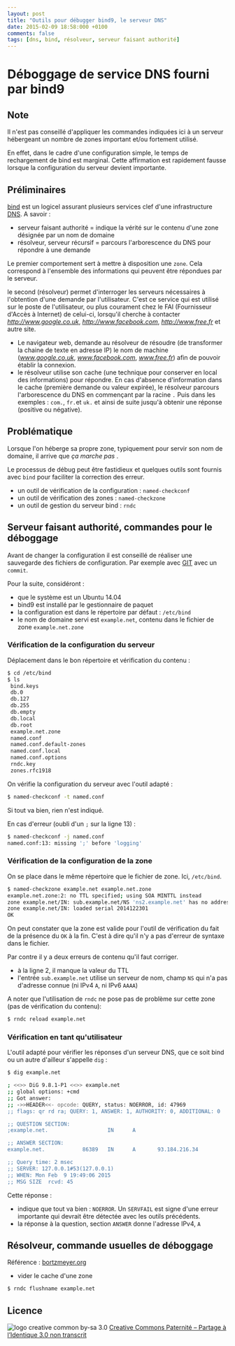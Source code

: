 ```yaml
---
layout: post
title: "Outils pour débugger bind9, le serveur DNS"
date: 2015-02-09 18:58:000 +0100
comments: false
tags: [dns, bind, résolveur, serveur faisant authorité]
---
```


# Déboggage de service DNS fourni par bind9

## Note

Il n'est pas conseillé d'appliquer les commandes indiquées ici à un serveur hébergeant un nombre de zones important et/ou fortement utilisé.

En effet, dans le cadre d'une configuration simple, le temps de rechargement de bind est marginal.
Cette affirmation est rapidement fausse lorsque la configuration du serveur devient importante.

## Préliminaires

[bind](https://www.isc.org/downloads/bind/) est un logicel assurant plusieurs services clef d'une infrastructure [DNS](http://fr.wikipedia.org/wiki/Domain_Name_System).
A savoir :

* serveur faisant authorité = indique la vérité sur le contenu d'une zone désignée par un nom de domaine
* résolveur, serveur récursif = parcours l'arborescence du DNS pour répondre à une demande

Le premier comportement sert à mettre à disposition une `zone`.
Cela correspond à l'ensemble des informations qui peuvent être répondues par le serveur.

le second (résolveur) permet d'interroger les serveurs nécessaires à l'obtention d'une demande par l'utilisateur.
C'est ce service qui est utilisé sur le poste de l'utilisateur, ou plus courament chez le FAI (Fournisseur d'Accès à Internet) de celui-ci, lorsqu'il cherche à contacter _http://www.google.co.uk_, _http://www.facebook.com_, _http://www.free.fr_ et autre site.

  * Le navigateur web, demande au résolveur de résoudre (de transformer la chaine de texte en adresse IP) le nom de machine (_www.google.co.uk_, _www.facebook.com_, _www.free.fr_) afin de pouvoir établir la connexion.
  * le résolveur utilise son cache (une technique pour conserver en local des informations) pour répondre.
    En cas d'absence d'information dans le cache (première demande ou valeur expirée), le résolveur parcours l'arborescence du DNS  en commençant par la racine `.`
    Puis dans les exemples : `com.`, `fr.`et `uk.` et ainsi de suite jusqu'à obtenir une réponse (positive ou négative).

## Problématique

Lorsque l'on héberge sa propre zone, typiquement pour servir son nom de domaine, il arrive que _ça marche pas_ .

Le processus de débug peut être fastidieux et quelques outils sont fournis avec `bind` pour faciliter la correction des erreur.

* un outil de vérification de la configuration : `named-checkconf`
* un outil de vérification des zones : `named-checkzone`
* un outil de gestion du serveur bind : `rndc`

## Serveur faisant authorité, commandes pour le déboggage

Avant de changer la configuration il est conseillé de réaliser une sauvegarde des fichiers de configuration.
Par exemple avec [GIT](http://git-scm.com/book/fr/v1) avec un `commit`.

Pour la suite, considéront :

* que le système est un Ubuntu 14.04
* bind9 est installé par le gestionnaire de paquet
* la configuration est dans le répertoire par défaut : `/etc/bind`
* le nom de domaine servi est `example.net`, contenu dans le fichier de zone `example.net.zone`

### Vérification de la configuration du serveur

Déplacement dans le bon répertoire et vérification du contenu :

```bash
$ cd /etc/bind
$ ls
 bind.keys
 db.0
 db.127
 db.255
 db.empty
 db.local
 db.root
 example.net.zone
 named.conf
 named.conf.default-zones
 named.conf.local
 named.conf.options
 rndc.key
 zones.rfc1918
```

On vérifie la configuration du serveur avec l'outil adapté :

```bash
$ named-checkconf -t named.conf
```

Si tout va bien, rien n'est indiqué.

En cas d'erreur (oubli d'un `;` sur la ligne 13) :

```bash
$ named-checkconf -j named.conf
named.conf:13: missing ';' before 'logging'
```

### Vérification de la configuration de la zone

On se place dans le même répertoire que le fichier de zone.
Ici, `/etc/bind`.

```bash
$ named-checkzone example.net example.net.zone 
example.net.zone:2: no TTL specified; using SOA MINTTL instead
zone example.net/IN: sub.example.net/NS 'ns2.example.net' has no address records (A or AAAA)
zone example.net/IN: loaded serial 2014122301
OK
```

On peut constater que la zone est valide pour l'outil de vérification du fait de la présence du `OK` à la fin.
C'est à dire qu'il n'y a pas d'erreur de syntaxe dans le fichier.

Par contre il y a deux erreurs de contenu qu'il faut corriger.

* à la ligne 2, il manque la valeur du TTL
* l'entrée `sub.example.net` utilise un serveur de nom, champ `NS` qui n'a pas d'adresse connue (ni IPv4 `A`, ni IPv6 `AAAA`)

A noter que l'utilisation de `rndc` ne pose pas de problème sur cette zone (pas de vérification du contenu):

```bash
$ rndc reload example.net
```

### Vérification en tant qu'utilisateur

L'outil adapté pour vérifier les réponses d'un serveur DNS, que ce soit bind ou un autre d'ailleur s'appelle `dig` :

```bash
$ dig example.net

; <<>> DiG 9.8.1-P1 <<>> example.net
;; global options: +cmd
;; Got answer:
;; ->>HEADER<<- opcode: QUERY, status: NOERROR, id: 47969
;; flags: qr rd ra; QUERY: 1, ANSWER: 1, AUTHORITY: 0, ADDITIONAL: 0

;; QUESTION SECTION:
;example.net.                   IN      A

;; ANSWER SECTION:
example.net.            86389   IN      A       93.184.216.34

;; Query time: 2 msec
;; SERVER: 127.0.0.1#53(127.0.0.1)
;; WHEN: Mon Feb  9 19:49:06 2015
;; MSG SIZE  rcvd: 45
```

Cette réponse :

* indique que tout va bien : `NOERROR`.
  Un `SERVFAIL` est signe d'une erreur importante qui devrait être détectée avec les outils précédents.
* la réponse à la question, section `ANSWER` donne l'adresse IPv4, `A`  

## Résolveur, commande usuelles de déboggage

Référence : [bortzmeyer.org](http://www.bortzmeyer.org/vider-cache-resolveur.html)

* vider le cache d'une zone

 ```bash
 $ rndc flushname example.net
 ```

## Licence

![logo creative common by-sa 3.0](http://i.creativecommons.org/l/by-sa/3.0/88x31.png)
[Creative Commons Paternité – Partage à l’Identique 3.0 non transcrit](http://creativecommons.org/licenses/by-sa/3.0/)
